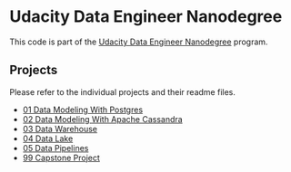 # Udacity Data Engineer Nanodegree

This code is part of the [Udacity Data Engineer Nanodegree](https://www.udacity.com/course/data-engineer-nanodegree--nd027) program.

## Projects

Please refer to the individual projects and their readme files.

- [01 Data Modeling With Postgres](./01-data-modeling-with-postgres)
- [02 Data Modeling With Apache Cassandra](./02-data-modeling-with-apache-cassandra)
- [03 Data Warehouse](./03-data-warehouse)
- [04 Data Lake](./04-data-lake)
- [05 Data Pipelines](./04-data-pipelines)
- [99 Capstone Project](./99-capstone)

